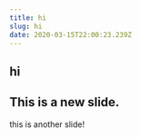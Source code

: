 ```yaml
---
title: hi
slug: hi
date: 2020-03-15T22:00:23.239Z
---
```

hi
  ---
  This is a new slide.
  ---
  this is another slide!